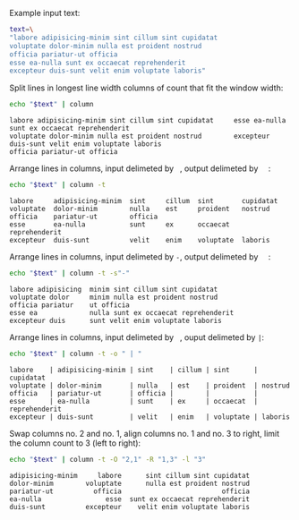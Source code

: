 Example input text:

```sh
text=\
"labore adipisicing-minim sint cillum sint cupidatat
voluptate dolor-minim nulla est proident nostrud
officia pariatur-ut officia
esse ea-nulla sunt ex occaecat reprehenderit
excepteur duis-sunt velit enim voluptate laboris"
```

Split lines in longest line width columns of count that fit the window width:

```sh
echo "$text" | column
```

```
labore adipisicing-minim sint cillum sint cupidatat     esse ea-nulla sunt ex occaecat reprehenderit
voluptate dolor-minim nulla est proident nostrud        excepteur duis-sunt velit enim voluptate laboris
officia pariatur-ut officia
```

Arrange lines in columns, input delimeted by ` `, output delimeted by `  `:

```sh
echo "$text" | column -t
```

```
labore     adipisicing-minim  sint     cillum  sint       cupidatat
voluptate  dolor-minim        nulla    est     proident   nostrud
officia    pariatur-ut        officia
esse       ea-nulla           sunt     ex      occaecat   reprehenderit
excepteur  duis-sunt          velit    enim    voluptate  laboris
```

Arrange lines in columns, input delimeted by `-`, output delimeted by `  `:

```sh
echo "$text" | column -t -s"-"
```

```
labore adipisicing  minim sint cillum sint cupidatat
voluptate dolor     minim nulla est proident nostrud
officia pariatur    ut officia
esse ea             nulla sunt ex occaecat reprehenderit
excepteur duis      sunt velit enim voluptate laboris
```

Arrange lines in columns, input delimeted by ` `, ouput delimeted by `|`:

```sh
echo "$text" | column -t -o " | "
```

```
labore    | adipisicing-minim | sint    | cillum | sint      | cupidatat
voluptate | dolor-minim       | nulla   | est    | proident  | nostrud
officia   | pariatur-ut       | officia |        |           |
esse      | ea-nulla          | sunt    | ex     | occaecat  | reprehenderit
excepteur | duis-sunt         | velit   | enim   | voluptate | laboris
```

Swap columns no. 2 and no. 1, align columns no. 1 and no. 3 to right, limit the column count to 3 (left to right):

```sh
echo "$text" | column -t -O "2,1" -R "1,3" -l "3"
```

```
adipisicing-minim     labore      sint cillum sint cupidatat
dolor-minim        voluptate      nulla est proident nostrud
pariatur-ut          officia                         officia
ea-nulla                esse  sunt ex occaecat reprehenderit
duis-sunt          excepteur    velit enim voluptate laboris
```

